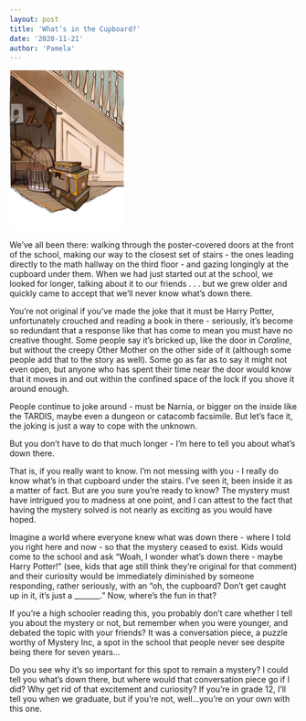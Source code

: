 ```yaml
---
layout: post
title: 'What’s in the Cupboard?'
date: '2020-11-21'
author: 'Pamela'
---
```


![](/assets/assets-cupboard-under-the-stairs-dasstark-200x0-c-default.png)

We’ve all been there: walking through the poster-covered doors at the front of the school, making our way to the closest set of stairs - the ones leading directly to the math hallway on the third floor - and gazing longingly at the cupboard under them. When we had just started out at the school, we looked for longer, talking about it to our friends . . . but we grew older and quickly came to accept that we’ll never know what’s down there. 

You’re not original if you’ve made the joke that it must be Harry Potter, unfortunately crouched and reading a book in there - seriously, it’s become so redundant that a response like that has come to mean you must have no creative thought. Some people say it’s bricked up, like the door in _Coraline_, but without the creepy Other Mother on the other side of it (although some people add that to the story as well). Some go as far as to say it might not even open, but anyone who has spent their time near the door would know that it moves in and out within the confined space of the lock if you shove it around enough. 

People continue to joke around - must be Narnia, or bigger on the inside like the TARDIS, maybe even a dungeon or catacomb facsimile. But let’s face it, the joking is just a way to cope with the unknown. 

But you don’t have to do that much longer - I’m here to tell you about what’s down there.

That is, if you really want to know. I’m not messing with you - I really do know what’s in that cupboard under the stairs. I’ve seen it, been inside it as a matter of fact. But are you sure you’re ready to know? The mystery must have intrigued you to madness at one point, and I can attest to the fact that having the mystery solved is not nearly as exciting as you would have hoped. 

Imagine a world where everyone knew what was down there - where I told you right here and now - so that the mystery ceased to exist. Kids would come to the school and ask “Woah, I wonder what’s down there - maybe Harry Potter!” (see, kids that age still think they’re original for that comment) and their curiosity would be immediately diminished by someone responding, rather seriously, with an “oh, the cupboard? Don’t get caught up in it, it’s just a _______.” Now, where’s the fun in that?

If you’re a high schooler reading this, you probably don’t care whether I tell you about the mystery or not, but remember when you were younger, and debated the topic with your friends? It was a conversation piece, a puzzle worthy of Mystery Inc, a spot in the school that people never see despite being there for seven years…

Do you see why it’s so important for this spot to remain a mystery? I could tell you what’s down there, but where would that conversation piece go if I did? Why get rid of that excitement and curiosity? If you’re in grade 12, I’ll tell you when we graduate, but if you’re not, well...you’re on your own with this one.
